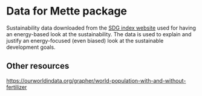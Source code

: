 # Data for Mette package
Sustainability data downloaded from the [SDG index website](https://dashboards.sdgindex.org/downloads) used for having an energy-based look at the sustainability. The data is used to explain and justify an energy-focused (even biased) look at the sustainable development goals.  

## Other resources
https://ourworldindata.org/grapher/world-population-with-and-without-fertilizer
